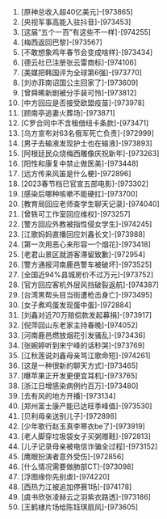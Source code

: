 
1. [原神总收入超40亿美元]-[973865]
1. [央视军事高能入驻抖音]-[973453]
1. [这届“五个一百”有这些不一样]-[974255]
1. [梅西返回巴黎]-[973567]
1. [不敢想象鸡年春节会变成啥样]-[973434]
1. [德云社已注册张云雷商标]-[974106]
1. [美媒把韩国评为全球第6强]-[973770]
1. [刘亦菲南诏国公主回家了]-[973609]
1. [曾舜晞新剧被分手装可怜]-[973812]
1. [中方回应是否接受欧盟疫苗]-[973978]
1. [顾南亭追妻火葬场]-[973871]
1. [C罗合同中不含租借纽卡条款]-[973471]
1. [乌方宣布对63名俄军死亡负责]-[972999]
1. [男子去输液发现护士也在输液]-[973893]
1. [阿根廷民众烧梅西雕像庆祝新年]-[973263]
1. [阳性和康复中禁止做医美]-[973448]
1. [远方传来风笛是什么梗]-[972896]
1. [2023春节档已官宣五部电影]-[973302]
1. [感染后哪种咳嗽不能硬扛]-[973700]
1. [教育局回应老师查学生聊天记录]-[974040]
1. [曾轶可工作室回应维权]-[973257]
1. [警方回应外教被指性侵女学生]-[974245]
1. [江歌妈妈直播回应刘鑫长文]-[973988]
1. [第一次用恶心来形容一个烟花]-[973418]
1. [老君山景区就游客滞留致歉]-[972954]
1. [警方通报河南鹿邑警车被破坏]-[973525]
1. [全国近94%县城房价不过万元]-[973752]
1. [官方回应客机外层风挡破裂返航]-[974387]
1. [台湾黑帮头目当街遭枪击身亡]-[973495]
1. [女子煮鸡蛋发现蛋中蛋]-[972884]
1. [刘鑫对近70万赔偿款发起募捐]-[973917]
1. [倪萍回山东老家主持春晚]-[974052]
1. [河南鹿邑燃放烟花引发骚乱]-[973436]
1. [张婉婷听到宋宁峰的话秒哭]-[973769]
1. [江秋莲说刘鑫母亲骂江歌命短]-[974261]
1. [这是一种很新的聊天方式]-[973465]
1. [曝苹果正开发更便宜耳机]-[973765]
1. [浙江日增感染病例约百万]-[973480]
1. [去有风的地方开播]-[973134]
1. [郑州富士康产能已达旺季峰值]-[973530]
1. [贝利母亲送别儿子]-[972898]
1. [少年歌行赵玉真李寒衣be了]-[973919]
1. [老人脚穿垃圾袋女子买粥赠鞋]-[972813]
1. [儿子记录母亲被电信诈骗全过程]-[973152]
1. [鹰眼扮演者意外受伤]-[972856]
1. [什么情况需要做肺部CT]-[973098]
1. [浮图缘你先别虐]-[974220]
1. [西热力江被追加停赛1场]-[974178]
1. [虞书欣张凌赫云之羽紫衣路透]-[973186]
1. [王鹤棣片场给陈钰琪扇风]-[973605]